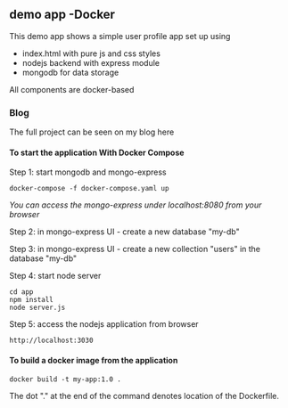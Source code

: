 ## demo app -Docker

This demo app shows a simple user profile app set up using 
- index.html with pure js and css styles
- nodejs backend with express module
- mongodb for data storage

All components are docker-based

### Blog
The full project can be seen on my blog here



#### To start the application With Docker Compose

Step 1: start mongodb and mongo-express

    docker-compose -f docker-compose.yaml up
    
_You can access the mongo-express under localhost:8080 from your browser_
    
Step 2: in mongo-express UI - create a new database "my-db"

Step 3: in mongo-express UI - create a new collection "users" in the database "my-db"       
    
Step 4: start node server 

    cd app
    npm install
    node server.js
    
Step 5: access the nodejs application from browser 

    http://localhost:3030

#### To build a docker image from the application

    docker build -t my-app:1.0 .       
    
The dot "." at the end of the command denotes location of the Dockerfile.
